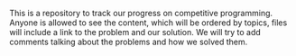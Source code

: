 This is a repository to track our progress on competitive programming.
Anyone is allowed to see the content, which will be ordered by topics,
files will include a link to the problem and our solution. We will try
to add comments talking about the problems and how we solved them.
